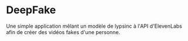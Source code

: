 # DeepFake
Une simple application mêlant un modèle de lypsinc à l'API d'ElevenLabs afin de créer des vidéos fakes d'une personne.
